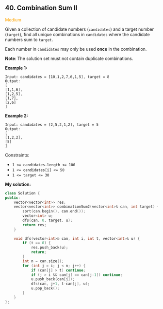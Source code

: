 ## 40. Combination Sum II
<span style="color:orange">Medium</span>

Given a collection of candidate numbers (`candidates`) and a target number (`target`), find all unique combinations in `candidates` where the candidate numbers sum to `target`.

Each number in `candidates` may only be used **once** in the combination.

**Note**: The solution set must not contain duplicate combinations.

**Example 1:**
```
Input: candidates = [10,1,2,7,6,1,5], target = 8
Output: 
[
[1,1,6],
[1,2,5],
[1,7],
[2,6]
]
```
**Example 2:**
```
Input: candidates = [2,5,2,1,2], target = 5
Output: 
[
[1,2,2],
[5]
]
```

Constraints:

+ `1 <= candidates.length <= 100`
+ `1 <= candidates[i] <= 50`
+ `1 <= target <= 30`

**My solution:**
```cpp
class Solution {
public:
    vector<vector<int>> res;
    vector<vector<int>> combinationSum2(vector<int>& can, int target) {
        sort(can.begin(), can.end());
        vector<int> u;
        dfs(can, 0, target, u);
        return res;
    }
    
    void dfs(vector<int>& can, int i, int t, vector<int>& u) {
        if (t == 0) {
            res.push_back(u);
            return;
        }
        int n = can.size();
        for (int j = i; j < n; j++) {
            if (can[j] > t) continue;
            if (j > i && can[j] == can[j-1]) continue;
            u.push_back(can[j]);
            dfs(can, j+1, t-can[j], u);
            u.pop_back();
        }
    }
};
```
